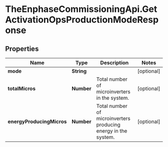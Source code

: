 # TheEnphaseCommissioningApi.GetActivationOpsProductionModeResponse

## Properties

Name | Type | Description | Notes
------------ | ------------- | ------------- | -------------
**mode** | **String** |  | [optional] 
**totalMicros** | **Number** | Total number of microinverters in the system. | [optional] 
**energyProducingMicros** | **Number** | Total number of microinverters producing energy in the system. | [optional] 


